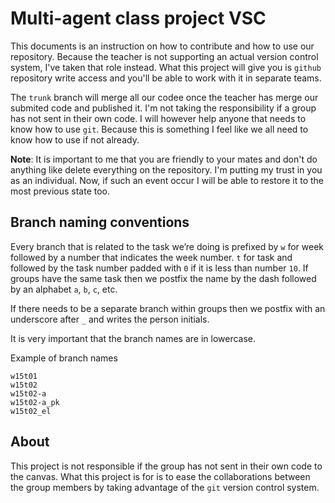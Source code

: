# Multi-agent class project VSC

This documents is an instruction on how to contribute and how to use our
repository. Because the teacher is not supporting an actual version control
system, I've taken that role instead. What this project will give you is
`github` repository write access and you'll be able to work with it in separate
teams.

The `trunk` branch will merge all our codee once the teacher has merge our
submited code and published it. I'm not taking the responsibility if a group has
not sent in their own code. I will however help anyone that needs to know how to
use `git`. Because this is something I feel like we all need to know how to use
if not already.

**Note**: It is important to me that you are friendly to your mates and don't do
anything like delete everything on the repository. I'm putting my trust in you
as an individual. Now, if such an event occur I will be able to restore it to
the most previous state too.

## Branch naming conventions

Every branch that is related to the task we’re doing is prefixed by `w` for week
followed by a number that indicates the week number. `t` for task and followed
by the task number padded with `0` if it is less than number `10`. If groups
have the same task then we postfix the name by the dash followed by an alphabet
`a`, `b`, `c`, etc.

If there needs to be a separate branch within groups then we postfix with an
underscore after `_` and writes the person initials.

It is very important that the branch names are in lowercase.

Example of branch names

```
w15t01
w15t02
w15t02-a
w15t02-a_pk
w15t02_el
```

## About

This project is not responsible if the group has not sent in their own code to
the canvas. What this project is for is to ease the collaborations between the
group members by taking advantage of the `git` version control system.

